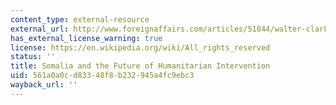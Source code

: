 ```yaml
---
content_type: external-resource
external_url: http://www.foreignaffairs.com/articles/51844/walter-clarke-and-jeffrey-herbst/somalia-and-the-future-of-humanitarian-intervention
has_external_license_warning: true
license: https://en.wikipedia.org/wiki/All_rights_reserved
status: ''
title: Somalia and the Future of Humanitarian Intervention
uid: 561a0a0c-d833-48f8-b232-945a4fc9ebc3
wayback_url: ''
---
```

